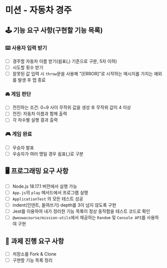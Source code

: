 # 미션 - 자동차 경주

## 🕹 기능 요구 사항(구현할 기능 목록)

### ⌨️ 사용자 입력 받기

- [ ] 경주할 자동차 이름 받기(쉼표(,) 기준으로 구분, 5자 이하)
- [ ] 시도할 횟수 받기
- [ ] 잘못된 값 입력 시 `throw`문을 사용해 "[ERROR]"로 시작하는 메시지를 가지는 예외를 발생 후 앱 종료

### 🚘 게임 판단

- [ ] 전진하는 조건: 0~9 사이 무작위 값을 생성 후 무작위 값이 4 이상
- [ ] 전진: 자동차 이름과 함께 출력
- [ ] 각 차수별 실행 결과 출력

### 🎮 게임 완료

- [ ] 우승자 발표
- [ ] 우승자가 여러 명일 경우 쉼표(,)로 구분

## 🖥 프로그래밍 요구 사항

- [ ] Node.js 18.17.1 버전에서 실행 가능
- [ ] `App.js`의 `play` 메서드에서 프로그램 실행
- [ ] `ApplicationTest` 의 모든 테스트 성공
- [ ] indent(인덴트, 들여쓰기) depth를 3이 넘지 않도록 구현
- [ ] Jest를 이용하여 내가 정리한 기능 목록이 정상 동작함을 테스트 코드로 확인
- [ ] `@woowacourse/mission-utils`에서 제공하는 `Random` 및 `Console API`를 사용하여 구현

## 📓 과제 진행 요구 사항

- [ ] 저장소를 Fork & Clone
- [ ] 구현할 기능 목록 정리
